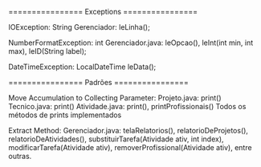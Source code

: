 ================ Exceptions ================

IOException:
	String Gerenciador: leLinha();

NumberFormatException:
	int Gerenciador.java: leOpcao(), leInt(int min, int max), leID(String label);

DateTimeException:
	LocalDateTime leData();
	
================ Padrões ================	

Move Accumulation to Collecting Parameter:
    Projeto.java: print()
    Tecnico.java: print()
    Atividade.java: print(), printProfissionais()
    Todos os métodos de prints implementados

Extract Method:
    Gerenciador.java: telaRelatorios(), relatorioDeProjetos(), relatorioDeAtividades(), substituirTarefa(Atividade ativ, int index), 
                      modificarTarefa(Atividade ativ), removerProfissional(Atividade ativ), entre outras.
                      
